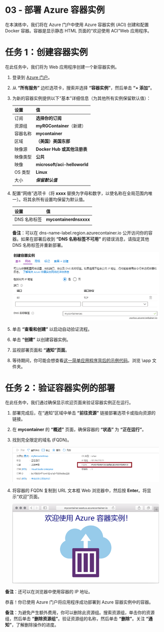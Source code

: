 ﻿---
wts:
    title: '03 - 部署 Azure 容器实例'
    module: '模块 02 - 核心 Azure 服务（工作负载）'
---

# 03 - 部署 Azure 容器实例

在本演练中，我们将在 Azure 门户中使用 Azure 容器实例 (ACI) 创建和配置 Docker 容器。容器是显示静态 HTML 页面的“欢迎使用 ACI”Web 应用程序。 

# 任务 1：创建容器实例

在此任务中，我们将为 Web 应用程序创建一个新容器实例。 

1. 登录到 [Azure 门户](https://portal.azure.com)。

2. 从 **“所有服务”** 边栏选项卡，搜索并选择 **“容器实例”**，然后单击 **“+ 添加”**。 

3. 为新的容器实例提供以下“基本”详细信息（为其他所有实例保留默认值）： 

	| 设置| 值|
	|----|----|
	| 订阅 | **选择你的订阅** |
	| 资源组 | **myRGContainer**（新建） |
	| 容器名称| **mycontainer**|
	| 区域 | **（美国）美国东部** |
	| 映像源| **Docker Hub 或其他注册表**|
	| 映像类型| **公共**|
	| 映像| **microsoft/aci-helloworld**|
	| OS 类型| **Linux** |
	| 大小| ***保留默认值***|
	|||


4. 配置“网络”选项卡（将 **xxxx** 替换为字母和数字，以使名称在全局范围内唯一）。将其余所有设置均保留为默认值。

	| 设置| 值|
	|--|--|
	| DNS 名称标签| **mycontainerdnsxxxx** |
	|||
	
	**备注**：可以在 dns-name-label.region.azurecontainer.io 公开访问你的容器。如果在部署后收到 **“DNS 名称标签不可用”** 的错误消息，请指定其他 DNS 名称标签并重新部署。

	![此屏幕截图显示了 Azure 门户中“创建容器实例”边栏选项卡的“配置”窗格，其中输入了 DNS 名称标签。](../images/0201.png)

5. 单击 **“查看和创建”** 以启动自动验证流程。

6. 单击 **“创建”** 以创建容器实例。 

7. 监视部署页面和 **“通知”页面**。 

8. 等待期间，你可能会想查看[这一简单应用程序背后的示例代码](https://github.com/Azure-Samples/aci-helloworld)。浏览 \app 文件夹。 

# 任务 2：验证容器实例的部署

在此任务中，我们通过确保显示欢迎页面来验证容器实例正在运行。

1. 部署完成后，在“通知”区域中单击 **“前往资源”** 链接部署选项卡或指向资源的链接。

2. 在 **mycontainer** 的 **“概述”** 页面，确保容器的 **“状态”** 为 **“正在运行”**。 

3. 找到完全限定的域名 (FQDN)。

	![此屏幕截图显示了 Azure 门户中新创建的容器的“概述”窗格，其中突出显示了 FQDN。 ](../images/0202.png)

2. 将容器的 FQDN 复制到 URL 文本框 Web 浏览器中，然后按 **Enter**。将显示“欢迎”页面。 

	![Web 浏览器中显示的 ACI 欢迎消息的屏幕截图。](../images/0203.png)

**备注**：还可以在浏览器中使用容器的 IP 地址。 

恭喜！你已使用 Azure 门户将应用程序成功部署到 Azure 容器实例中的容器。

**备注**：为避免产生额外费用，你可以删除此资源组。搜索资源组，单击你的资源组，然后单击 **“删除资源组”**。验证资源组的名称，然后单击 **“删除”**。关注 **“通知”**，了解删除操作的进度。
